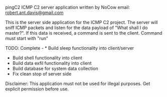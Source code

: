 pingC2 ICMP C2 server application
written by NoCow 
email: robert.ant.davis@gmail.com

This is the server side application for the ICMP C2 project. The server will sniff ICMP packets and listen for the data payload of "What shall I do master?". If this data is received, a command is sent to the client. Command must start with "run"

TODO:
Complete - * Build sleep functionality into client/server
* Build shell functionality into client
* Build data exfil functionality into client
* Build database for system data collection
* Fix clean stop of server side 

Disclaimer: This application must not be used for illegal purposes. Get explicit permission before use.
